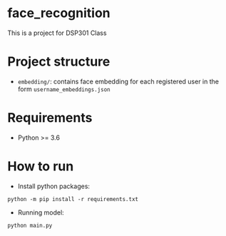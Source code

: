 # face_recognition
This is a project for DSP301 Class

# Project structure

- `embedding/`: contains face embedding for each registered user in the form `username_embeddings.json`

# Requirements

- Python >= 3.6


# How to run

- Install python packages:

```
python -m pip install -r requirements.txt
```

- Running model:

```
python main.py

```

